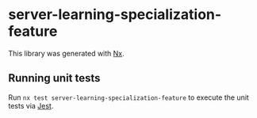 # server-learning-specialization-feature

This library was generated with [Nx](https://nx.dev).

## Running unit tests

Run `nx test server-learning-specialization-feature` to execute the unit tests via [Jest](https://jestjs.io).

